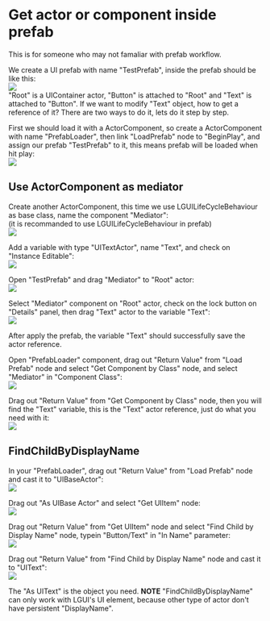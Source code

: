 # Get actor or component inside prefab

This is for someone who may not famaliar with prefab workflow.  

We create a UI prefab with name "TestPrefab", inside the prefab should be like this:  
![](./1.png)  
"Root" is a UIContainer actor, "Button" is attached to "Root" and "Text" is attached to "Button".
If we want to modify "Text" object, how to get a reference of it?
There are two ways to do it, lets do it step by step.

First we should load it with a ActorComponent, so create a ActorComponent with name "PrefabLoader", then link "LoadPrefab" node to "BeginPlay", and assign our prefab "TestPrefab" to it, this means prefab will be loaded when hit play:  
![](./2.png)

## Use ActorComponent as mediator
Create another ActorComponent, this time we use LGUILifeCycleBehaviour as base class, name the component "Mediator":  
(it is recommanded to use LGUILifeCycleBehaviour in prefab)  
![](./3.png)

Add a variable with type "UITextActor", name "Text", and check on "Instance Editable":  
![](./4.png)

Open "TestPrefab" and drag "Mediator" to "Root" actor:  
![](./5.png)

Select "Mediator" component on "Root" actor, check on the lock button on "Details" panel, then drag "Text" actor to the variable "Text":  
![](./6.png)

After apply the prefab, the variable "Text" should successfully save the actor reference.

Open "PrefabLoader" component, drag out "Return Value" from "Load Prefab" node and select "Get Component by Class" node, and select "Mediator" in "Component Class":  
![](./7.png)

Drag out "Return Value" from "Get Component by Class" node, then you will find the "Text" variable, this is the "Text" actor reference, just do what you need with it:  
![](./8.png)

## FindChildByDisplayName

In your "PrefabLoader", drag out "Return Value" from "Load Prefab" node and cast it to "UIBaseActor":  
![](./9.png)

Drag out "As UIBase Actor" and select "Get UIItem" node:  
![](./10.png)

Drag out "Return Value" from "Get UIItem" node and select "Find Child by Display Name" node, typein "Button/Text" in "In Name" parameter:  
![](./11.png)

Drag out "Return Value" from "Find Child by Display Name" node and cast it to "UIText":  
![](./12.png)

The "As UIText" is the object you need.
**NOTE** "FindChildByDisplayName" can only work with LGUI's UI element, because other type of actor don't have persistent "DisplayName".    